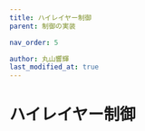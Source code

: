 ```yaml
---
title: ハイレイヤー制御
parent: 制御の実装

nav_order: 5

author: 丸山響輝
last_modified_at: true
---
```


# **ハイレイヤー制御**